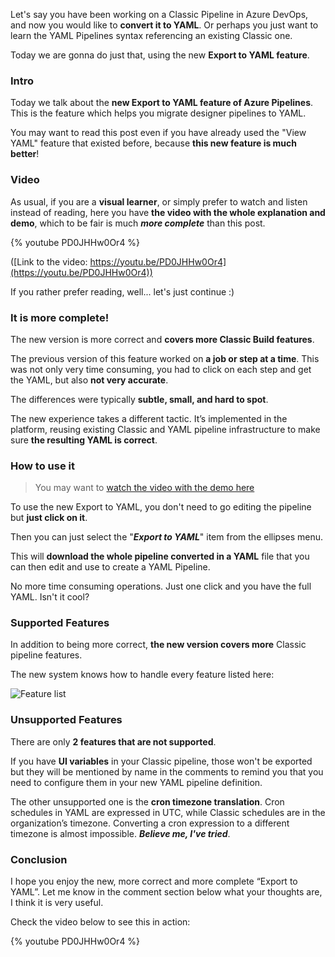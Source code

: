 Let's say you have been working on a Classic Pipeline in Azure DevOps, and now you would like to __convert it to YAML__. Or perhaps you just want to learn the YAML Pipelines syntax referencing an existing Classic one.

Today we are gonna do just that, using the new __Export to YAML feature__.

### Intro

Today we talk about the __new Export to YAML feature of Azure Pipelines__. This is the feature which helps you migrate designer pipelines to YAML.

You may want to read this post even if you have already used the "View YAML" feature that existed before, because __this new feature is much better__!

### Video

As usual, if you are a __visual learner__, or simply prefer to watch and listen instead of reading, here you have __the video with the whole explanation and demo__, which to be fair is much ___more complete___ than this post.

{% youtube PD0JHHw0Or4 %}

([Link to the video: https://youtu.be/PD0JHHw0Or4](https://youtu.be/PD0JHHw0Or4))

If you rather prefer reading, well... let's just continue :)

### It is more complete!

The new version is more correct and __covers more Classic Build features__.

The previous version of this feature worked on __a job or step at a time__. This was not only very time consuming, you had to click on each step and get the YAML, but also __not very accurate__.

The differences were typically __subtle, small, and hard to spot__.

The new experience takes a different tactic. It’s implemented in the platform, reusing existing Classic and YAML pipeline infrastructure to make sure __the resulting YAML is correct__.

### How to use it

> You may want to [watch the video with the demo here](https://youtu.be/PD0JHHw0Or4)

To use the new Export to YAML, you don't need to go editing the pipeline but __just click on it__.

Then you can just select the "___Export to YAML___" item from the ellipses menu.

This will __download the whole pipeline converted in a YAML__ file that you can then edit and use to create a YAML Pipeline.

No more time consuming operations. Just one click and you have the full YAML. Isn't it cool?

### Supported Features

In addition to being more correct, __the new version covers more__ Classic pipeline features. 

The new system knows how to handle every feature listed here:

![Feature list](https://dev-to-uploads.s3.amazonaws.com/i/fussj48kc6vy8d9se7kj.png)

### Unsupported Features

There are only __2 features that are not supported__.

If you have __UI variables__ in your Classic pipeline, those won't be exported but they will be mentioned by name in the comments to remind you that you need to configure them in your new YAML pipeline definition.

The other unsupported one is the __cron timezone translation__.  Cron schedules in YAML are expressed in UTC, while Classic schedules are in the organization’s timezone.
Converting a cron expression to a different timezone is almost impossible. ___Believe me, I've tried___.

### Conclusion

I hope you enjoy the new, more correct and more complete “Export to YAML”. Let me know in the comment section below what your thoughts are, I think it is very useful.

Check the video below to see this in action:

{% youtube PD0JHHw0Or4 %}